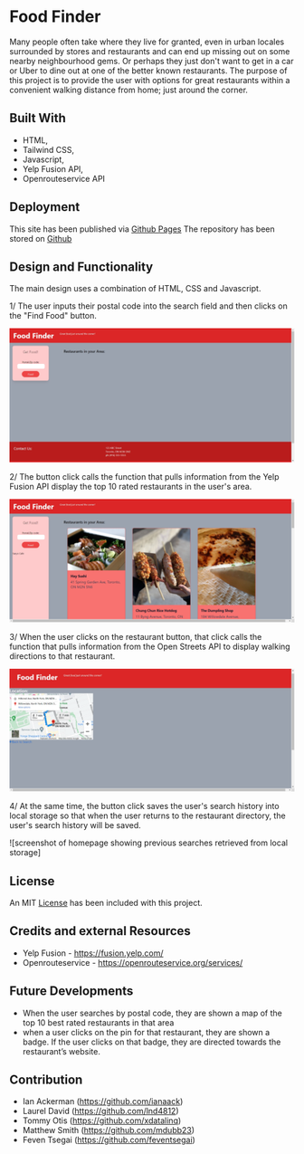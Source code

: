 # Food Finder

Many people often take where they live for granted, even in urban locales surrounded by stores and restaurants and can end up missing out on some nearby neighbourhood gems.  Or perhaps they just don't want to get in a car or Uber to dine out at one of the better known restaurants. The purpose of this project is to provide the user with options for great restaurants within a convenient walking distance from home; just around the corner.

## Built With

- HTML,
- Tailwind CSS,
- Javascript,
- Yelp Fusion API,
- Openrouteservice API

## Deployment

This site has been published via [Github Pages](https://bootcampProjectOneTeamFour/github.io/food-finder/)
The repository has been stored on [Github](https://github.com/bootcampProjectOneTeamFour/food-finder)

## Design and Functionality

The main design uses a combination of HTML, CSS and Javascript.

1/ The user inputs their postal code into the search field and then clicks on the "Find Food" button.

![screenshot of homepage with postal code input field](assets/images/food-finder-index.html-screen-shot.png)

2/ The button click calls the function that pulls information from the Yelp Fusion API display the top 10 rated restaurants in the user's area.

![screenshot of homepage displaying search results](assets/images/food-finder-restaurant-display-screen-shot.png)

3/ When the user clicks on the restaurant button, that click calls the function that pulls information from the Open Streets API to display walking directions to that restaurant.

![screenshot of directions page for site](assets/images/food-finder-directions-page-screen-shot.png)

4/ At the same time, the button click saves the user's search history into local storage so that when the user returns to the restaurant directory, the user's search history will be saved.

![screenshot of homepage showing previous searches retrieved from local storage]

## License

An MIT [License](LICENSE) has been included with this project.

## Credits and external Resources

- Yelp Fusion - <https://fusion.yelp.com/>
- Openrouteservice - <https://openrouteservice.org/services/>

## Future Developments

- When the user searches by postal code, they are shown a map of the top 10 best rated restaurants in that area
- when a user clicks on the pin for that restaurant, they are shown a badge. If the user clicks on that badge, they are directed towards the restaurant’s website.

## Contribution

- Ian Ackerman (<https://github.com/ianaack>)
- Laurel David (<https://github.com/lnd4812>)
- Tommy Otis (<https://github.com/xdatalinq>)
- Matthew Smith (<https://github.com/mdubb23>)
- Feven Tsegai (<https://github.com/feventsegai>)
